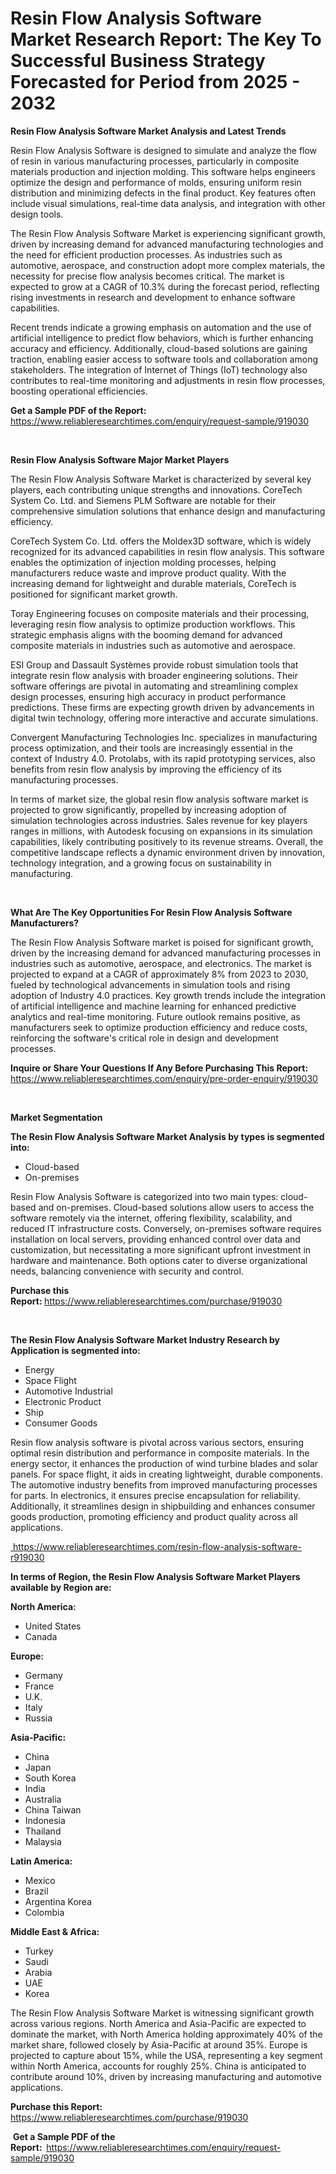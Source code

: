 <p><h1>Resin Flow Analysis Software Market Research Report: The Key To Successful Business Strategy Forecasted for Period from 2025 - 2032</h1></p><p><strong>Resin Flow Analysis Software Market Analysis and Latest Trends</strong></p>
<p><p>Resin Flow Analysis Software is designed to simulate and analyze the flow of resin in various manufacturing processes, particularly in composite materials production and injection molding. This software helps engineers optimize the design and performance of molds, ensuring uniform resin distribution and minimizing defects in the final product. Key features often include visual simulations, real-time data analysis, and integration with other design tools.</p><p>The Resin Flow Analysis Software Market is experiencing significant growth, driven by increasing demand for advanced manufacturing technologies and the need for efficient production processes. As industries such as automotive, aerospace, and construction adopt more complex materials, the necessity for precise flow analysis becomes critical. The market is expected to grow at a CAGR of 10.3% during the forecast period, reflecting rising investments in research and development to enhance software capabilities.</p><p>Recent trends indicate a growing emphasis on automation and the use of artificial intelligence to predict flow behaviors, which is further enhancing accuracy and efficiency. Additionally, cloud-based solutions are gaining traction, enabling easier access to software tools and collaboration among stakeholders. The integration of Internet of Things (IoT) technology also contributes to real-time monitoring and adjustments in resin flow processes, boosting operational efficiencies.</p></p>
<p><strong>Get a Sample PDF of the Report:&nbsp;</strong> <a href="https://www.reliableresearchtimes.com/enquiry/request-sample/919030?utm_campaign=2219&utm_medium=2&utm_source=Github&utm_content=ia&utm_term=18042025&utm_id=resin-flow-analysis-software">https://www.reliableresearchtimes.com/enquiry/request-sample/919030</a></p>
<p>&nbsp;</p>
<p><strong>Resin Flow Analysis Software Major Market Players</strong></p>
<p><p>The Resin Flow Analysis Software Market is characterized by several key players, each contributing unique strengths and innovations. CoreTech System Co. Ltd. and Siemens PLM Software are notable for their comprehensive simulation solutions that enhance design and manufacturing efficiency. </p><p>CoreTech System Co. Ltd. offers the Moldex3D software, which is widely recognized for its advanced capabilities in resin flow analysis. This software enables the optimization of injection molding processes, helping manufacturers reduce waste and improve product quality. With the increasing demand for lightweight and durable materials, CoreTech is positioned for significant market growth.</p><p>Toray Engineering focuses on composite materials and their processing, leveraging resin flow analysis to optimize production workflows. This strategic emphasis aligns with the booming demand for advanced composite materials in industries such as automotive and aerospace.</p><p>ESI Group and Dassault Systèmes provide robust simulation tools that integrate resin flow analysis with broader engineering solutions. Their software offerings are pivotal in automating and streamlining complex design processes, ensuring high accuracy in product performance predictions. These firms are expecting growth driven by advancements in digital twin technology, offering more interactive and accurate simulations.</p><p>Convergent Manufacturing Technologies Inc. specializes in manufacturing process optimization, and their tools are increasingly essential in the context of Industry 4.0. Protolabs, with its rapid prototyping services, also benefits from resin flow analysis by improving the efficiency of its manufacturing processes.</p><p>In terms of market size, the global resin flow analysis software market is projected to grow significantly, propelled by increasing adoption of simulation technologies across industries. Sales revenue for key players ranges in millions, with Autodesk focusing on expansions in its simulation capabilities, likely contributing positively to its revenue streams. Overall, the competitive landscape reflects a dynamic environment driven by innovation, technology integration, and a growing focus on sustainability in manufacturing.</p></p>
<p>&nbsp;</p>
<p><strong>What Are The Key Opportunities For Resin Flow Analysis Software Manufacturers?</strong></p>
<p><p>The Resin Flow Analysis Software market is poised for significant growth, driven by the increasing demand for advanced manufacturing processes in industries such as automotive, aerospace, and electronics. The market is projected to expand at a CAGR of approximately 8% from 2023 to 2030, fueled by technological advancements in simulation tools and rising adoption of Industry 4.0 practices. Key growth trends include the integration of artificial intelligence and machine learning for enhanced predictive analytics and real-time monitoring. Future outlook remains positive, as manufacturers seek to optimize production efficiency and reduce costs, reinforcing the software's critical role in design and development processes.</p></p>
<p><strong>Inquire or Share Your Questions If Any Before Purchasing This Report:</strong> <a href="https://www.reliableresearchtimes.com/enquiry/pre-order-enquiry/919030?utm_campaign=2219&utm_medium=2&utm_source=Github&utm_content=ia&utm_term=18042025&utm_id=resin-flow-analysis-software">https://www.reliableresearchtimes.com/enquiry/pre-order-enquiry/919030</a></p>
<p>&nbsp;</p>
<p><strong>Market Segmentation</strong></p>
<p><strong>The Resin Flow Analysis Software Market Analysis by types is segmented into:</strong></p>
<p><ul><li>Cloud-based</li><li>On-premises</li></ul></p>
<p><p>Resin Flow Analysis Software is categorized into two main types: cloud-based and on-premises. Cloud-based solutions allow users to access the software remotely via the internet, offering flexibility, scalability, and reduced IT infrastructure costs. Conversely, on-premises software requires installation on local servers, providing enhanced control over data and customization, but necessitating a more significant upfront investment in hardware and maintenance. Both options cater to diverse organizational needs, balancing convenience with security and control.</p></p>
<p><strong>Purchase this Report:&nbsp;</strong><a href="https://www.reliableresearchtimes.com/purchase/919030?utm_campaign=2219&utm_medium=2&utm_source=Github&utm_content=ia&utm_term=18042025&utm_id=resin-flow-analysis-software">https://www.reliableresearchtimes.com/purchase/919030</a></p>
<p>&nbsp;</p>
<p><strong>The Resin Flow Analysis Software Market Industry Research by Application is segmented into:</strong></p>
<p><ul><li>Energy</li><li>Space Flight</li><li>Automotive Industrial</li><li>Electronic Product</li><li>Ship</li><li>Consumer Goods</li></ul></p>
<p><p>Resin flow analysis software is pivotal across various sectors, ensuring optimal resin distribution and performance in composite materials. In the energy sector, it enhances the production of wind turbine blades and solar panels. For space flight, it aids in creating lightweight, durable components. The automotive industry benefits from improved manufacturing processes for parts. In electronics, it ensures precise encapsulation for reliability. Additionally, it streamlines design in shipbuilding and enhances consumer goods production, promoting efficiency and product quality across all applications.</p></p>
<p><a href="https://www.reliableresearchtimes.com/resin-flow-analysis-software-r919030?utm_campaign=2219&utm_medium=2&utm_source=Github&utm_content=ia&utm_term=18042025&utm_id=resin-flow-analysis-software">&nbsp;https://www.reliableresearchtimes.com/resin-flow-analysis-software-r919030</a></p>
<p><strong>In terms of Region, the Resin Flow Analysis Software Market Players available by Region are:</strong></p>
<p>
    <p> <strong> North America: </strong>
        <ul>
            <li>United States</li>
            <li>Canada</li>
        </ul>
        </p> 
    <p> <strong> Europe: </strong>
        <ul>
            <li>Germany</li>
            <li>France</li>
            <li>U.K.</li>
            <li>Italy</li>
            <li>Russia</li>
        </ul>
        </p> 
    <p> <strong> Asia-Pacific: </strong>
        <ul>
            <li>China</li>
            <li>Japan</li>
            <li>South Korea</li>
            <li>India</li>
            <li>Australia</li>
            <li>China Taiwan</li>
            <li>Indonesia</li>
            <li>Thailand</li>
            <li>Malaysia</li>
        </ul>
        </p> 
    <p> <strong> Latin America: </strong>
        <ul>
            <li>Mexico</li>
            <li>Brazil</li>
            <li>Argentina Korea</li>
            <li>Colombia</li>
        </ul>
        </p> 
    <p> <strong> Middle East & Africa: </strong>
        <ul>
            <li>Turkey</li>
            <li>Saudi</li>
            <li>Arabia</li>
            <li>UAE</li>
            <li>Korea</li>
        </ul>
    </p>
    </p>
<p><p>The Resin Flow Analysis Software Market is witnessing significant growth across various regions. North America and Asia-Pacific are expected to dominate the market, with North America holding approximately 40% of the market share, followed closely by Asia-Pacific at around 35%. Europe is projected to capture about 15%, while the USA, representing a key segment within North America, accounts for roughly 25%. China is anticipated to contribute around 10%, driven by increasing manufacturing and automotive applications.</p></p>
<p><strong>Purchase this Report: </strong><a href="https://www.reliableresearchtimes.com/purchase/919030?utm_campaign=2219&utm_medium=2&utm_source=Github&utm_content=ia&utm_term=18042025&utm_id=resin-flow-analysis-software">https://www.reliableresearchtimes.com/purchase/919030</a></p>
<p>&nbsp;<strong>Get a Sample PDF of the Report:&nbsp;&nbsp;</strong><a href="https://www.reliableresearchtimes.com/enquiry/request-sample/919030?utm_campaign=2219&utm_medium=2&utm_source=Github&utm_content=ia&utm_term=18042025&utm_id=resin-flow-analysis-software">https://www.reliableresearchtimes.com/enquiry/request-sample/919030</a></p>
<p><strong></strong></p>
<p><p></p><p></p><p></p></p>